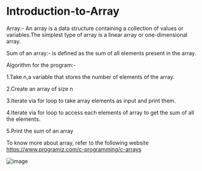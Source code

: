 # Introduction-to-Array
Array:- An array is a data structure containing a collection of values or variables.The simplest type of array is a linear array or one-dimensional array.

Sum of an array:- is defined as the sum of all elements present in the array.

Algorithm for the program:-

1.Take n,a variable that stores the number of elements of the array.

2.Create an array of size n

3.Iterate via for loop to take array elements as input and print them.

4.Iterate via for loop to access each elements of array to get the sum of all the elements.

5.Print the sum of an array

To know more about array, refer to the following website
https://www.programiz.com/c-programming/c-arrays

![image](https://user-images.githubusercontent.com/106736021/232190461-0494c630-afa5-4126-9df9-e2703ee32582.png)

